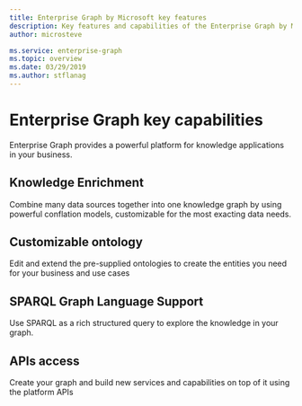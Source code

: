 ```yaml
---
title: Enterprise Graph by Microsoft key features 
description: Key features and capabilities of the Enterprise Graph by Microsoft
author: microsteve

ms.service: enterprise-graph
ms.topic: overview
ms.date: 03/29/2019
ms.author: stflanag
---
```


# Enterprise Graph key capabilities

Enterprise Graph provides a powerful platform for knowledge applications in your business.
​
## Knowledge Enrichment​
Combine many data sources together into one knowledge graph by using powerful conflation models, customizable for the most exacting data needs.

## Customizable ontology
Edit and extend the pre-supplied ontologies to create the entities you need for your business and use cases

## SPARQL Graph Language Support​
Use SPARQL as a rich structured query to explore the knowledge in your graph.

## APIs access
Create your graph and build new services and capabilities on top of it using the platform APIs
​





